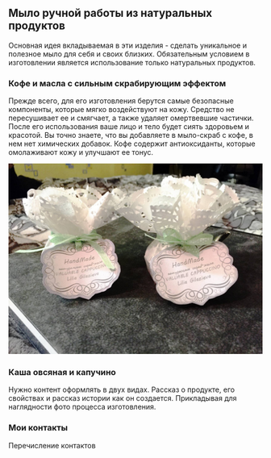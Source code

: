 ## Мыло ручной работы из натуральных продуктов 

Основная идея вкладываемая в эти изделия - сделать уникальное и полезное мыло для себя и своих близких. Обязательным условием в изготовлении является использование только натуральных продуктов. 

### Кофе и масла с сильным скрабирующим эффектом

Прежде всего, для его изготовления берутся самые безопасные компоненты, которые мягко воздействуют на кожу. Средство не пересушивает ее и смягчает, а также удаляет омертвевшие частички. После его использования ваше лицо и тело будет сиять здоровьем и красотой. Вы точно знаете, что вы добавляете в мыло-скраб с кофе, в нем нет химических добавок. Кофе содержит антиоксиданты, которые омолаживают кожу и улучшают ее тонус.

![Valuable](images/valuable_cappuchino.jpg)


### Каша овсяная и капучино

Нужно контент оформлять в двух видах. Рассказ о продукте, его свойствах и рассказ истории как он создается. Прикладывая для наглядности фото процесса изготовления. 

### Мои контакты

Перечисление контактов


